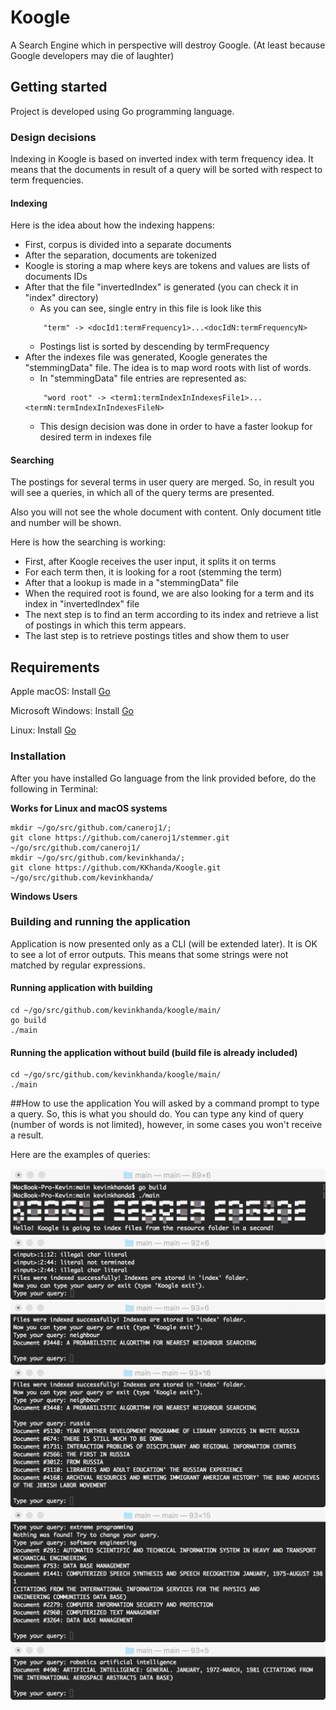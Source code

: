 # Koogle
A Search Engine which in perspective will destroy Google. (At least because Google developers may die of laughter)

## Getting started
Project is developed using Go programming language.

### Design decisions
Indexing in Koogle is based on inverted index with term frequency idea.
It means that the documents in result of a query will be sorted with respect
to term frequencies. 

#### Indexing
Here is the idea about how the indexing happens:
* First, corpus is divided into a separate documents
* After the separation, documents are tokenized
* Koogle is storing a map where keys are tokens and values are lists
 of documents IDs
* After that the file "invertedIndex" is generated (you can check it in 
"index" directory)
    * As you can see, single entry in this file is look like this
    ```
        "term" -> <docId1:termFrequency1>...<docIdN:termFrequencyN> 
    ```
    * Postings list is sorted by descending by termFrequency
* After the indexes file was generated, Koogle generates the "stemmingData"
file. The idea is to map word roots with list of words.
    * In "stemmingData" file entries are represented as:
    ```
        "word root" -> <term1:termIndexInIndexesFile1>...<termN:termIndexInIndexesFileN>
    ```
    * This design decision was done in order to have a faster lookup for
    desired term in indexes file

#### Searching
The postings for several terms in user query are merged. So, in result you
will see a queries, in which all of the query terms are presented.

Also you will not see the whole document with content. Only document title
and number will be shown. 

Here is how the searching is working:
* First, after Koogle receives the user input, it splits it on terms
* For each term then, it is looking for a root (stemming the term)
* After that a lookup is made in a "stemmingData" file
* When the required root is found, we are also looking for a term and its
index in "invertedIndex" file
* The next step is to find an term according to its index and retrieve 
a list of postings in which this term appears.
* The last step is to retrieve postings titles and show them to user


## Requirements
Apple macOS: Install [Go](https://storage.googleapis.com/golang/go1.9.darwin-amd64.pkg)

Microsoft Windows: Install [Go](https://storage.googleapis.com/golang/go1.9.windows-amd64.msi)

Linux: Install [Go](https://storage.googleapis.com/golang/go1.9.linux-amd64.tar.gz)

### Installation
After you have installed Go language from the link provided before, do the following in Terminal:

**Works for Linux and macOS systems**
```
mkdir ~/go/src/github.com/caneroj1/; 
git clone https://github.com/caneroj1/stemmer.git ~/go/src/github.com/caneroj1/
mkdir ~/go/src/github.com/kevinkhanda/; 
git clone https://github.com/KKhanda/Koogle.git ~/go/src/github.com/kevinkhanda/
```
**Windows Users**


### Building and running the application
Application is now presented only as a CLI (will be extended later).
It is OK to see a lot of error outputs. This means that some strings 
were not matched by regular expressions.

#### Running application with building
```
cd ~/go/src/github.com/kevinkhanda/koogle/main/
go build
./main
```

#### Running the application without build (build file is already included)
```
cd ~/go/src/github.com/kevinkhanda/koogle/main/
./main
```

##How to use the application 
You will asked by a command prompt to type a query. So, this is what
you should do. You can type any kind of query (number of words is not
limited), however, in some cases you won't receive a result.

Here are the examples of queries:

![Alt text](screenshots/koogle_launch.png?raw=true "Koogle greetings!")
![Alt text](screenshots/koogle_prompt.png?raw=true "Koogle prompt")
![Alt text](screenshots/koogle_single_result.png?raw=true "Simple query")
![Alt text](screenshots/koogle_several_results.png?raw=true "Several results")
![Alt text](screenshots/not_found_koogle.png?raw=true "Error example")
![Alt text](screenshots/Very_complex_query.png?raw=true "Complex query")
